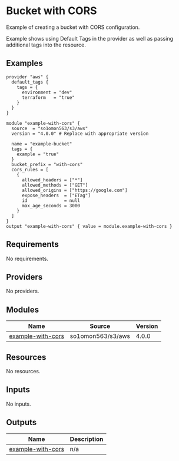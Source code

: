 # Bucket with CORS

Example of creating a bucket with CORS configuration.

Example shows using Default Tags in the provider as well as passing additional tags into the resource.
<!-- BEGINNING OF PRE-COMMIT-TERRAFORM DOCS HOOK -->


## Examples

```hcl
provider "aws" {
  default_tags {
    tags = {
      environment = "dev"
      terraform   = "true"
    }
  }
}

module "example-with-cors" {
  source  = "so1omon563/s3/aws"
  version = "4.0.0" # Replace with appropriate version

  name = "example-bucket"
  tags = {
    example = "true"
  }
  bucket_prefix = "with-cors"
  cors_rules = [
    {
      allowed_headers = ["*"]
      allowed_methods = ["GET"]
      allowed_origins = ["https://google.com"]
      expose_headers  = ["ETag"]
      id              = null
      max_age_seconds = 3000
    }
  ]
}
output "example-with-cors" { value = module.example-with-cors }
```

## Requirements

No requirements.

## Providers

No providers.

## Modules

| Name | Source | Version |
|------|--------|---------|
| <a name="module_example-with-cors"></a> [example-with-cors](#module\_example-with-cors) | so1omon563/s3/aws | 4.0.0 |

## Resources

No resources.

## Inputs

No inputs.

## Outputs

| Name | Description |
|------|-------------|
| <a name="output_example-with-cors"></a> [example-with-cors](#output\_example-with-cors) | n/a |


<!-- END OF PRE-COMMIT-TERRAFORM DOCS HOOK -->
